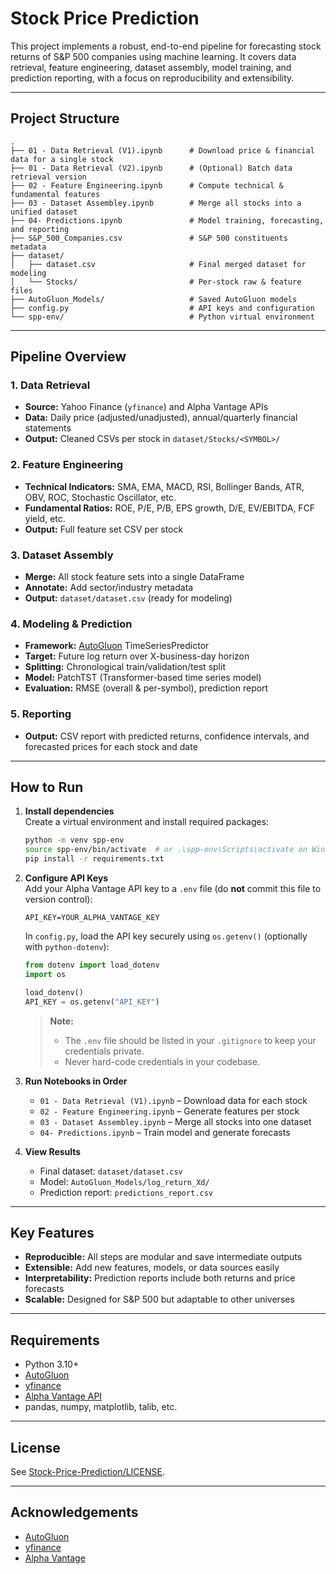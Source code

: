 # Stock Price Prediction

This project implements a robust, end-to-end pipeline for forecasting stock returns of S&P 500 companies using machine learning. It covers data retrieval, feature engineering, dataset assembly, model training, and prediction reporting, with a focus on reproducibility and extensibility.

---

## Project Structure

```
.
├── 01 - Data Retrieval (V1).ipynb      # Download price & financial data for a single stock
├── 01 - Data Retrieval (V2).ipynb      # (Optional) Batch data retrieval version
├── 02 - Feature Engineering.ipynb      # Compute technical & fundamental features
├── 03 - Dataset Assembley.ipynb        # Merge all stocks into a unified dataset
├── 04- Predictions.ipynb               # Model training, forecasting, and reporting
├── S&P_500_Companies.csv               # S&P 500 constituents metadata
├── dataset/
│   ├── dataset.csv                     # Final merged dataset for modeling
│   └── Stocks/                         # Per-stock raw & feature files
├── AutoGluon_Models/                   # Saved AutoGluon models
├── config.py                           # API keys and configuration
└── spp-env/                            # Python virtual environment
```

---

## Pipeline Overview

### 1. Data Retrieval

- **Source:** Yahoo Finance (`yfinance`) and Alpha Vantage APIs
- **Data:** Daily price (adjusted/unadjusted), annual/quarterly financial statements
- **Output:** Cleaned CSVs per stock in `dataset/Stocks/<SYMBOL>/`

### 2. Feature Engineering

- **Technical Indicators:** SMA, EMA, MACD, RSI, Bollinger Bands, ATR, OBV, ROC, Stochastic Oscillator, etc.
- **Fundamental Ratios:** ROE, P/E, P/B, EPS growth, D/E, EV/EBITDA, FCF yield, etc.
- **Output:** Full feature set CSV per stock

### 3. Dataset Assembly

- **Merge:** All stock feature sets into a single DataFrame
- **Annotate:** Add sector/industry metadata
- **Output:** `dataset/dataset.csv` (ready for modeling)

### 4. Modeling & Prediction

- **Framework:** [AutoGluon](https://auto.gluon.ai/) TimeSeriesPredictor
- **Target:** Future log return over X-business-day horizon
- **Splitting:** Chronological train/validation/test split
- **Model:** PatchTST (Transformer-based time series model)
- **Evaluation:** RMSE (overall & per-symbol), prediction report

### 5. Reporting

- **Output:** CSV report with predicted returns, confidence intervals, and forecasted prices for each stock and date

---

## How to Run

1. **Install dependencies**  
   Create a virtual environment and install required packages:
   ```sh
   python -m venv spp-env
   source spp-env/bin/activate  # or .\spp-env\Scripts\activate on Windows
   pip install -r requirements.txt
   ```

2. **Configure API Keys**  
   Add your Alpha Vantage API key to a `.env` file (do **not** commit this file to version control):
   ```
   API_KEY=YOUR_ALPHA_VANTAGE_KEY
   ```
   In `config.py`, load the API key securely using `os.getenv()` (optionally with `python-dotenv`):
   ```python
   from dotenv import load_dotenv
   import os

   load_dotenv()
   API_KEY = os.getenv("API_KEY")
   ```
   > **Note:**  
   > - The `.env` file should be listed in your `.gitignore` to keep your credentials private.
   > - Never hard-code credentials in your codebase.

3. **Run Notebooks in Order**  
   - `01 - Data Retrieval (V1).ipynb` – Download data for each stock
   - `02 - Feature Engineering.ipynb` – Generate features per stock
   - `03 - Dataset Assembley.ipynb` – Merge all stocks into one dataset
   - `04- Predictions.ipynb` – Train model and generate forecasts

4. **View Results**  
   - Final dataset: `dataset/dataset.csv`
   - Model: `AutoGluon_Models/log_return_Xd/`
   - Prediction report: `predictions_report.csv`

---

## Key Features

- **Reproducible:** All steps are modular and save intermediate outputs
- **Extensible:** Add new features, models, or data sources easily
- **Interpretability:** Prediction reports include both returns and price forecasts
- **Scalable:** Designed for S&P 500 but adaptable to other universes

---

## Requirements

- Python 3.10+
- [AutoGluon](https://auto.gluon.ai/)
- [yfinance](https://github.com/ranaroussi/yfinance)
- [Alpha Vantage API](https://www.alphavantage.co/)
- pandas, numpy, matplotlib, talib, etc.

---

## License

See [Stock-Price-Prediction/LICENSE](Stock-Price-Prediction/LICENSE).

---

## Acknowledgements

- [AutoGluon](https://auto.gluon.ai/)
- [yfinance](https://github.com/ranaroussi/yfinance)
- [Alpha Vantage](https://www.alphavantage.co/)
